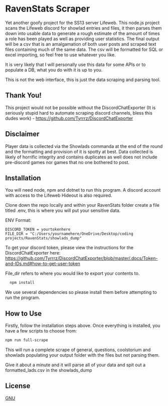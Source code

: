 
# RavenStats Scraper

Yet another goofy project for the SS13 server Lifeweb. This node.js project scans the Lifeweb discord for showlad entries and files, it then parses them down into usable data to generate a rough estimate of the amount of times a role has been played as well as providing user statistics. The final output will be a csv that is an amalgamation of both user posts and scraped text files containing much of the same data. The csv will be formatted for SQL or excel importing, so feel free to use whatever you like.

It is very likely that I will personally use this data for some APIs or to populate a DB, what you do with it is up to you.

This is not the web interface, this is just the data scraping and parsing tool.


## Thank You!

This project would not be possible without the DiscordChatExporter (It is seriously stupid hard to automate scraping discord channels, bless this dudes work) - https://github.com/Tyrrrz/DiscordChatExporter


## Disclaimer
Player data is collected via the Showlads commanda at the end of the round and the formatting and provision of it is spotty at best. Data collected is likely of horrific integrity and contains duplicates as well does not include pre-discord games nor games that no one bothered to post.


## Installation

You will need node, npm and dotnet to run this program. A discord account with access to the Lifeweb Hideout is also required.

Clone down the repo locally and within your RavenStats folder create a file titled .env, this is where you will put your sensitive data.

ENV Format:
```env
DISCORD_TOKEN = yourtokenhere
FILE_DIR = "C:/Users/yournamehere/OneDrive/Desktop/coding projects/RavenStats/showlads_dump"
```

To get your discord token, please view the instructions for the DiscordChatExporter here:
https://github.com/Tyrrrz/DiscordChatExporter/blob/master/.docs/Token-and-IDs.md#how-to-get-user-token

File_dir refers to where you would like to export your contents to.

```bash
  npm install
```
We use several dependencies so please install them before attempting to run the program.

## How to Use
Firstly, follow the installation steps above. Once everything is installed, you have a few scripts to choose from:

```bash
npm run full-scrape
```
This will run a complete scrape of general, questions, coolstorium and showlads populating your output folder with the files but not parsing them.

Give it about a minute and it will parse all of your data and spit out a formatted_lads.csv in the showlads_dump
    
## License

[GNU](https://choosealicense.com/licenses/gpl-3.0/)

